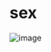 # sex

![image](https://github.com/acheswan/sex/assets/151301781/bc55c967-30d4-4c34-a949-3d5c57028aa7)
